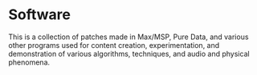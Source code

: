 # Software
This is a collection of patches made in Max/MSP, Pure Data, and various other programs used for content creation, experimentation, and demonstration of various algorithms, techniques, and audio and physical phenomena.
